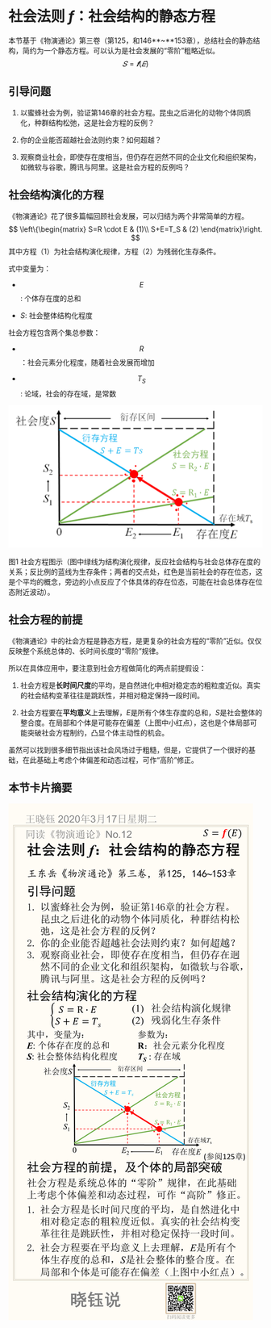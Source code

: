 # 社会法则 *f*：社会结构的静态方程

本节基于《物演通论》第三卷（第125，和146**~**153章），总结社会的静态结构，简约为一个静态方程。可以认为是社会发展的“零阶”粗略近似。
$$
𝑆=𝒇(𝐸)
$$

## 引导问题

1. 以蜜蜂社会为例，验证第146章的社会方程。昆虫之后进化的动物个体同质化，种群结构松弛，这是社会方程的反例？

2. 你的企业能否超越社会法则约束？如何超越？

3. 观察商业社会，即使存在度相当，但仍存在迥然不同的企业文化和组织架构，如微软与谷歌，腾讯与阿里。这是社会方程的反例吗？

## 社会结构演化的方程

《物演通论》花了很多篇幅回顾社会发展，可以归结为两个非常简单的方程。
$$
\left\{\begin{matrix}
S=R \cdot E & (1)\\ 
S+E=T_S & (2)
\end{matrix}\right.
$$
其中方程（1）为社会结构演化规律，方程（2）为残弱化生存条件。

式中变量为：

- $$E$$: 个体存在度的总和

- $S$: 社会整体结构化程度

社会方程包含两个集总参数：

- $$R$$：社会元素分化程度，随着社会发展而增加

- $$T_S$$ : 论域，社会的存在域，是常数

![image-20200320163027795](No.12/image-20200320163027795.png)

图1 社会方程图示（图中绿线为结构演化规律，反应社会结构与社会总体存在度的关系；反比例的蓝线为生存条件；两者的交点处，红色是当前社会的存在位态，这是个平均的概念，旁边的小点反应了个体具体的存在位态，可能在社会总体存在位态附近波动）。

## 社会方程的前提

《物演通论》中的社会方程是静态方程，是更复杂的社会方程的“零阶”近似。仅仅反映整个系统总体的、长时间长度的“零阶”规律。

所以在具体应用中，要注意到社会方程做简化的两点前提假设：

1. 社会方程是**长时间尺度**的平均，是自然进化中相对稳定态的粗粒度近似。真实的社会结构变革往往是跳跃性，并相对稳定保持一段时间。

2. 社会方程要在**平均意义**上去理解，*E*是所有个体生存度的总和，*S*是社会整体的整合度。在局部和个体是可能存在偏差（上图中小红点），这也是个体局部可能突破社会方程制约，凸显个体主动性的机会。

虽然可以找到很多细节指出该社会风场过于粗糙，但是，它提供了一个很好的基础，在此基础上考虑个体偏差和动态过程，可作“高阶”修正。

## 本节卡片摘要

![No.12](No.12/No.12.png)